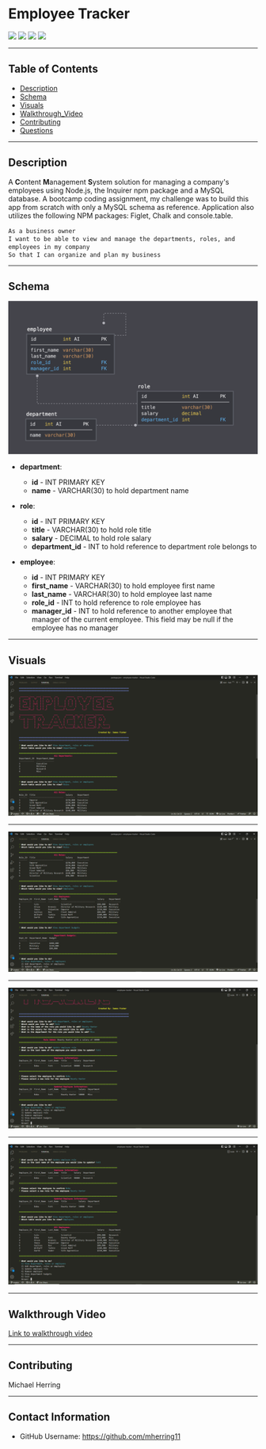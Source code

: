 
  
# Employee Tracker

<p>
    <img src="https://img.shields.io/badge/-JavaScript-blue" />
    <img src="https://img.shields.io/badge/mySQL-orange"  />
    <img src="https://img.shields.io/badge/npm-red" />
    <img src="https://img.shields.io/badge/-node.js-green" />
</p>

---

## Table of Contents
* [Description](#description)
* [Schema](#schema)
* [Visuals](#visuals)
* [Walkthrough_Video](#walkthrough-video)
* [Contributing](#contribution)
* [Questions](#contact-information)

---

## Description

  A **C**ontent **M**anagement **S**ystem solution for managing a company's employees using Node.js, the Inquirer npm package and a MySQL database.  A bootcamp coding assignment, my challenge was to build this app from scratch with only a MySQL schema as reference. Application also utilizes the following NPM packages: Figlet, Chalk and console.table.

```
As a business owner
I want to be able to view and manage the departments, roles, and employees in my company
So that I can organize and plan my business
```

---
  
## Schema

<img src="media/schema.png" width="600">

* **department**:

  * **id** - INT PRIMARY KEY
  * **name** - VARCHAR(30) to hold department name

* **role**:

  * **id** - INT PRIMARY KEY
  * **title** -  VARCHAR(30) to hold role title
  * **salary** -  DECIMAL to hold role salary
  * **department_id** -  INT to hold reference to department role belongs to

* **employee**:

  * **id** - INT PRIMARY KEY
  * **first_name** - VARCHAR(30) to hold employee first name
  * **last_name** - VARCHAR(30) to hold employee last name
  * **role_id** - INT to hold reference to role employee has
  * **manager_id** - INT to hold reference to another employee that manager of the current employee. This field may be null if the employee has no manager
---

## Visuals

![screenshot1](/media/employee-tracker-1.png)

---
![screenshot2](/media/employee-tracker-2.png)

---
![screenshot](/media/employee-tracker-3.png)

---
![screenshot2](/media/employee-tracker-4.png)

---

## Walkthrough Video

[Link to walkthrough video](https://drive.google.com/file/d/1vJN3fQkYHDl5DWrH7__TFE1T8KD0wgrA/view)


---

## Contributing

  Michael Herring

---

## Contact Information
  * GitHub Username: https://github.com/mherring11
  